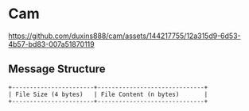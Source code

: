 # Cam


https://github.com/duxins888/cam/assets/144217755/12a315d9-6d53-4b57-bd83-007a51870119

## Message Structure 

```
+-----------------------+------------------------------+
| File Size (4 bytes)   | File Content (n bytes)       |
+-----------------------+------------------------------+
```

